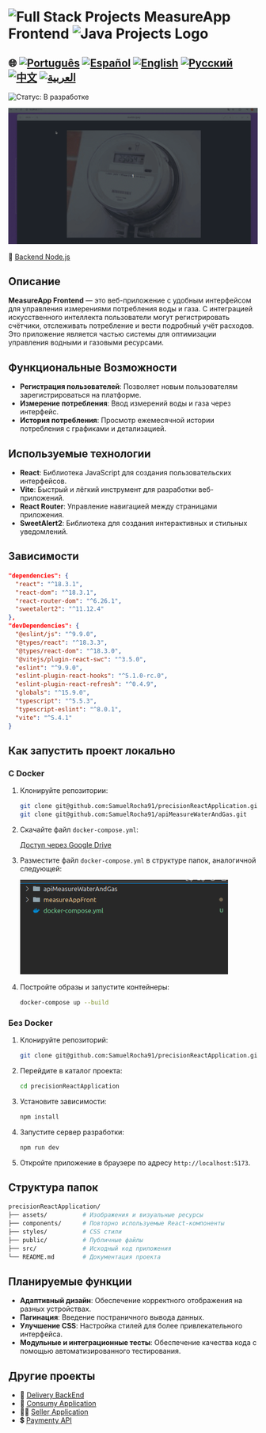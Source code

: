 # <img src="https://encrypted-tbn0.gstatic.com/images?q=tbn:ANd9GcTchGHKMA3VyA1ySh2ITWb0CIm_cnhF1cGvlQ&s" alt="Full Stack Projects" width="52" height="40" /> MeasureApp Frontend <img src="https://encrypted-tbn0.gstatic.com/images?q=tbn:ANd9GcTchGHKMA3VyA1ySh2ITWb0CIm_cnhF1cGvlQ&s" alt="Java Projects Logo" width="52" height="40" />

## 🌐 [![Português](https://img.shields.io/badge/Português-green)](https://github.com/SamuelRocha91/precisionReactApplication/blob/main/README.md) [![Español](https://img.shields.io/badge/Español-yellow)](https://github.com/SamuelRocha91/precisionReactApplication/blob/main/README_es.md) [![English](https://img.shields.io/badge/English-blue)](https://github.com/SamuelRocha91/precisionReactApplication/blob/main/README_en.md) [![Русский](https://img.shields.io/badge/Русский-lightgrey)](https://github.com/SamuelRocha91/precisionReactApplication/blob/main/README_ru.md) [![中文](https://img.shields.io/badge/中文-red)](https://github.com/SamuelRocha91/precisionReactApplication/blob/main/README_ch.md) [![العربية](https://img.shields.io/badge/العربية-orange)](https://github.com/SamuelRocha91/precisionReactApplication/blob/main/README_ar.md)


![Статус: В разработке](https://img.shields.io/badge/status-%D0%B2%20%D1%80%D0%B0%D0%B7%D1%80%D0%B0%D0%B1%D0%BE%D1%82%D0%BA%D0%B5-yellow)

![Демонстрация работы приложения](./gifs/apiMeasure.gif)

🤖 [Backend Node.js](https://github.com/SamuelRocha91/apiMeasureWaterAndGas/blob/main/README_ar.md)

## Описание

**MeasureApp Frontend** — это веб-приложение с удобным интерфейсом для управления измерениями потребления воды и газа. С интеграцией искусственного интеллекта пользователи могут регистрировать счётчики, отслеживать потребление и вести подробный учёт расходов. Это приложение является частью системы для оптимизации управления водными и газовыми ресурсами.

## Функциональные Возможности

- **Регистрация пользователей**: Позволяет новым пользователям зарегистрироваться на платформе.
- **Измерение потребления**: Ввод измерений воды и газа через интерфейс.
- **История потребления**: Просмотр ежемесячной истории потребления с графиками и детализацией.

## Используемые технологии

- **React**: Библиотека JavaScript для создания пользовательских интерфейсов.
- **Vite**: Быстрый и лёгкий инструмент для разработки веб-приложений.
- **React Router**: Управление навигацией между страницами приложения.
- **SweetAlert2**: Библиотека для создания интерактивных и стильных уведомлений.

## Зависимости

```json
"dependencies": {
  "react": "^18.3.1",
  "react-dom": "^18.3.1",
  "react-router-dom": "^6.26.1",
  "sweetalert2": "^11.12.4"
},
"devDependencies": {
  "@eslint/js": "^9.9.0",
  "@types/react": "^18.3.3",
  "@types/react-dom": "^18.3.0",
  "@vitejs/plugin-react-swc": "^3.5.0",
  "eslint": "^9.9.0",
  "eslint-plugin-react-hooks": "^5.1.0-rc.0",
  "eslint-plugin-react-refresh": "^0.4.9",
  "globals": "^15.9.0",
  "typescript": "^5.5.3",
  "typescript-eslint": "^8.0.1",
  "vite": "^5.4.1"
}
```

## Как запустить проект локально

### С Docker

1. Клонируйте репозитории:

   ```bash
   git clone git@github.com:SamuelRocha91/precisionReactApplication.git
   git clone git@github.com:SamuelRocha91/apiMeasureWaterAndGas.git
   ```

2. Скачайте файл `docker-compose.yml`:

   [Доступ через Google Drive](https://drive.google.com/file/d/1p5MKW3YB5En05Jp5ETWxNbmHllinihiH/view?usp=sharing)

3. Разместите файл `docker-compose.yml` в структуре папок, аналогичной следующей:

   ![Структура папок](./public/pastasDocker.png)

4. Постройте образы и запустите контейнеры:

   ```bash
   docker-compose up --build
   ```

### Без Docker

1. Клонируйте репозиторий:

   ```bash
   git clone git@github.com:SamuelRocha91/precisionReactApplication.git
   ```

2. Перейдите в каталог проекта:

   ```bash
   cd precisionReactApplication
   ```

3. Установите зависимости:

   ```bash
   npm install
   ```

4. Запустите сервер разработки:

   ```bash
   npm run dev
   ```

5. Откройте приложение в браузере по адресу `http://localhost:5173`.

## Структура папок

```bash
precisionReactApplication/
├── assets/          # Изображения и визуальные ресурсы
├── components/      # Повторно используемые React-компоненты
├── styles/          # CSS стили
├── public/          # Публичные файлы
├── src/             # Исходный код приложения
└── README.md        # Документация проекта
```

## Планируемые функции

- **Адаптивный дизайн**: Обеспечение корректного отображения на разных устройствах.
- **Пагинация**: Введение постраничного вывода данных.
- **Улучшение CSS**: Настройка стилей для более привлекательного интерфейса.
- **Модульные и интеграционные тесты**: Обеспечение качества кода с помощью автоматизированного тестирования.

## Другие проекты

- 💎 [Delivery BackEnd](https://github.com/SamuelRocha91/delivery_back/blob/main/README_ru.md) 
- 🛒 [Consumy Application](https://github.com/SamuelRocha91/consumy/blob/main/README_ru.md) 
- 👨‍💼 [Seller Application](https://github.com/SamuelRocha91/seller_application/blob/main/README_ru.md) 
- 💲 [Paymenty API](https://github.com/SamuelRocha91/paymenty/blob/main/README_ru.md) 
